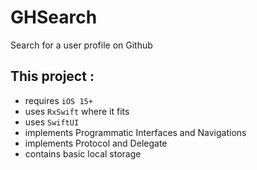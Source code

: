 # GHSearch
Search for a user profile on Github

## This project :

- requires `iOS 15+` 
- uses `RxSwift` where it fits
- uses `SwiftUI`
- implements Programmatic Interfaces and Navigations
- implements Protocol and Delegate
- contains basic local storage
